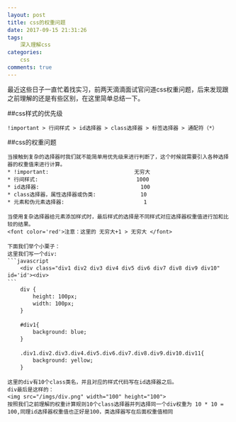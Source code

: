 ```yaml
---
layout: post
title: css的权重问题
date: 2017-09-15 21:31:26
tags: 
    深入理解css
categories:
	css
comments: true
---
```


最近这些日子一直忙着找实习，前两天滴滴面试官问道css权重问题，后来发现跟之前理解的还是有些区别，在这里简单总结一下。

<!-- more --> 

##css样式的优先级

    !important > 行间样式 > id选择器 > class选择器 > 标签选择器 > 通配符（*）

##css的权重问题

    当接触到复杂的选择器时我们就不能简单用优先级来进行判断了，这个时候就需要引入各种选择器的权重值来进行计算。
    * !important:                           无穷大
    * 行间样式:                               1000
    * id选择器:                                100
    * class选择器，属性选择器或伪类:              10
    * 元素和伪元素选择器:                         1

    当使用复杂选择器给元素添加样式时，最后样式的选择是不同样式对应选择器权重值进行加和比较的结果。
    <font color='red'>注意：这里的 无穷大+1 > 无穷大 </font>

    下面我们举个小栗子：
    这里我们写一个div:
    ```javascript
        <div class="div1 div2 div3 div4 div5 div6 div7 div8 div9 div10" id='id'><div>
    ```
        div {
			height: 100px;
			width: 100px;
		}

		#div1{
			background: blue;
		}

		.div1.div2.div3.div4.div5.div6.div7.div8.div9.div10.div11{
			background: yellow;
		}
    
    这里的div有10个class类名，并且对应的样式代码写在id选择器之后。
    div最后是这样的：
    <img src="/imgs/div.png" width="100" height="100"> 
    按照我们之前理解的权重计算规则10个class选择器并列选择同一个div权重为 10 * 10 = 100,同理id选择器权重值也正好是100，类选择器写在后面权重值相同
